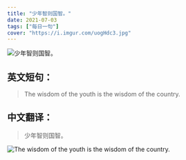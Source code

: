 ```yaml
---
title: "少年智则国智。"
date: 2021-07-03
tags: ["每日一句"]
cover: "https://i.imgur.com/uogHdc3.jpg"
---
```


![少年智则国智。](https://i.imgur.com/yY9RupE.jpg)

## 英文短句：
> The wisdom of the youth is the wisdom of the country. 

<!--more-->

## 中文翻译：
> 少年智则国智。

![The wisdom of the youth is the wisdom of the country. ](https://i.imgur.com/qDNUfTJ.jpg)

